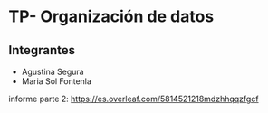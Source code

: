 # TP- Organización de datos

## Integrantes
  * Agustina Segura
  * Maria Sol Fontenla  


informe parte 2:
https://es.overleaf.com/5814521218mdzhhqqzfgcf
